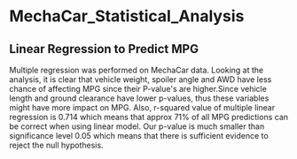 # MechaCar_Statistical_Analysis
## Linear Regression to Predict MPG
Multiple regression was performed on MechaCar data. Looking at the analysis, it is clear that vehicle weight, spoiler angle and AWD have less chance of affecting MPG since their P-value's are higher.Since vehicle length and ground clearance have lower p-values, thus these variables might have more impact on MPG.
Also, r-squared value of multiple linear regression is 0.714 which means that approx 71% of all MPG predictions can be correct when using linear model. Our p-value is much smaller than significance level 0.05 which means that there is sufficient evidence to reject the null hypothesis.
